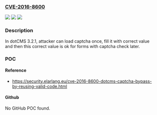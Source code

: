 ### [CVE-2016-8600](https://cve.mitre.org/cgi-bin/cvename.cgi?name=CVE-2016-8600)
![](https://img.shields.io/static/v1?label=Product&message=n%2Fa&color=blue)
![](https://img.shields.io/static/v1?label=Version&message=n%2Fa&color=blue)
![](https://img.shields.io/static/v1?label=Vulnerability&message=n%2Fa&color=brighgreen)

### Description

In dotCMS 3.2.1, attacker can load captcha once, fill it with correct value and then this correct value is ok for forms with captcha check later.

### POC

#### Reference
- https://security.elarlang.eu/cve-2016-8600-dotcms-captcha-bypass-by-reusing-valid-code.html

#### Github
No GitHub POC found.

